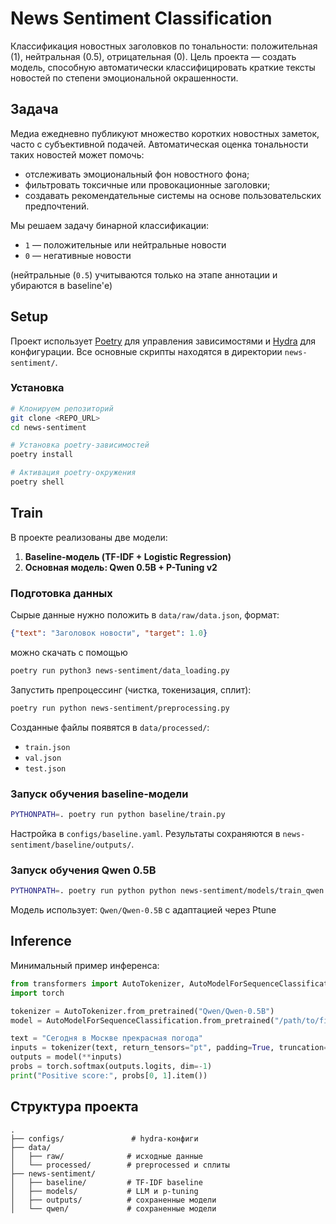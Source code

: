 # News Sentiment Classification

Классификация новостных заголовков по тональности: положительная (1), нейтральная (0.5), отрицательная (0). Цель проекта — создать модель, способную автоматически классифицировать краткие тексты новостей по степени эмоциональной окрашенности.

## Задача

Медиа ежедневно публикуют множество коротких новостных заметок, часто с субъективной подачей. Автоматическая оценка тональности таких новостей может помочь:

* отслеживать эмоциональный фон новостного фона;
* фильтровать токсичные или провокационные заголовки;
* создавать рекомендательные системы на основе пользовательских предпочтений.

Мы решаем задачу бинарной классификации:

* `1` — положительные или нейтральные новости
* `0` — негативные новости

(нейтральные (`0.5`) учитываются только на этапе аннотации и убираются в baseline'е)


## Setup

Проект использует [Poetry](https://python-poetry.org/) для управления зависимостями и [Hydra](https://hydra.cc/) для конфигурации. Все основные скрипты находятся в директории `news-sentiment/`.

### Установка

```bash
# Клонируем репозиторий
git clone <REPO_URL>
cd news-sentiment

# Установка poetry-зависимостей
poetry install

# Активация poetry-окружения
poetry shell
```


## Train

В проекте реализованы две модели:

1. **Baseline-модель (TF-IDF + Logistic Regression)**
2. **Основная модель: Qwen 0.5B + P-Tuning v2**

### Подготовка данных

Сырые данные нужно положить в `data/raw/data.json`, формат:

```json
{"text": "Заголовок новости", "target": 1.0}
```

можно скачать с помощью
```bash
poetry run python3 news-sentiment/data_loading.py                            
```

Запустить препроцессинг (чистка, токенизация, сплит):

```bash
poetry run python news-sentiment/preprocessing.py
```

Созданные файлы появятся в `data/processed/`:

* `train.json`
* `val.json`
* `test.json`


### Запуск обучения baseline-модели

```bash
PYTHONPATH=. poetry run python baseline/train.py 
```
Настройка в `configs/baseline.yaml`.
Результаты сохраняются в `news-sentiment/baseline/outputs/`.


### Запуск обучения Qwen 0.5B

```bash
PYTHONPATH=. poetry run python python news-sentiment/models/train_qwen.py
```

Модель использует: `Qwen/Qwen-0.5B` с адаптацией через Ptune


## Inference

Минимальный пример инференса:

```python
from transformers import AutoTokenizer, AutoModelForSequenceClassification
import torch

tokenizer = AutoTokenizer.from_pretrained("Qwen/Qwen-0.5B")
model = AutoModelForSequenceClassification.from_pretrained("/path/to/finetuned")

text = "Сегодня в Москве прекрасная погода"
inputs = tokenizer(text, return_tensors="pt", padding=True, truncation=True)
outputs = model(**inputs)
probs = torch.softmax(outputs.logits, dim=-1)
print("Positive score:", probs[0, 1].item())
```


## Структура проекта

```
.
├── configs/               # hydra-конфиги
├── data/                 
│   ├── raw/              # исходные данные
│   └── processed/        # preprocessed и сплиты
├── news-sentiment/
│   ├── baseline/         # TF-IDF baseline
│   ├── models/           # LLM и p-tuning
│   ├── outputs/          # сохраненные модели
│   └── qwen/             # сохраненные модели
```

